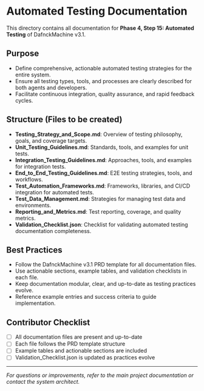 # Automated Testing Documentation

This directory contains all documentation for **Phase 4, Step 15: Automated Testing** of DafnckMachine v3.1.

## Purpose
- Define comprehensive, actionable automated testing strategies for the entire system.
- Ensure all testing types, tools, and processes are clearly described for both agents and developers.
- Facilitate continuous integration, quality assurance, and rapid feedback cycles.

## Structure (Files to be created)
- **Testing_Strategy_and_Scope.md**: Overview of testing philosophy, goals, and coverage targets.
- **Unit_Testing_Guidelines.md**: Standards, tools, and examples for unit tests.
- **Integration_Testing_Guidelines.md**: Approaches, tools, and examples for integration tests.
- **End_to_End_Testing_Guidelines.md**: E2E testing strategies, tools, and workflows.
- **Test_Automation_Frameworks.md**: Frameworks, libraries, and CI/CD integration for automated tests.
- **Test_Data_Management.md**: Strategies for managing test data and environments.
- **Reporting_and_Metrics.md**: Test reporting, coverage, and quality metrics.
- **Validation_Checklist.json**: Checklist for validating automated testing documentation completeness.

## Best Practices
- Follow the DafnckMachine v3.1 PRD template for all documentation files.
- Use actionable sections, example tables, and validation checklists in each file.
- Keep documentation modular, clear, and up-to-date as testing practices evolve.
- Reference example entries and success criteria to guide implementation.

## Contributor Checklist
- [ ] All documentation files are present and up-to-date
- [ ] Each file follows the PRD template structure
- [ ] Example tables and actionable sections are included
- [ ] Validation_Checklist.json is updated as practices evolve

---
*For questions or improvements, refer to the main project documentation or contact the system architect.* 